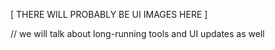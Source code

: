 [ THERE WILL PROBABLY BE UI IMAGES HERE ] 

// we will talk about long-running tools and UI updates as well